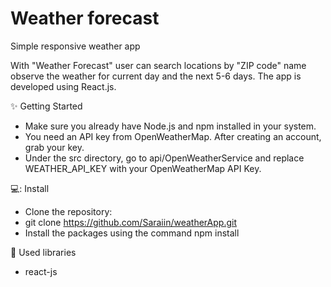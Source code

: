 <h1> Weather forecast </h1>
<p>Simple responsive weather app</p>

With "Weather Forecast" user can search locations by "ZIP code" name observe the weather for current day and the next 5-6 days.
The app is developed using React.js.

✨ Getting Started
- Make sure you already have Node.js and npm installed in your system.
- You need an API key from OpenWeatherMap. After creating an account, grab your key.
- Under the src directory, go to api/OpenWeatherService and replace WEATHER_API_KEY with your OpenWeatherMap API Key.


💻: Install
- Clone the repository:
- git clone https://github.com/Saraiin/weatherApp.git
- Install the packages using the command npm install

📙 Used libraries
- react-js
